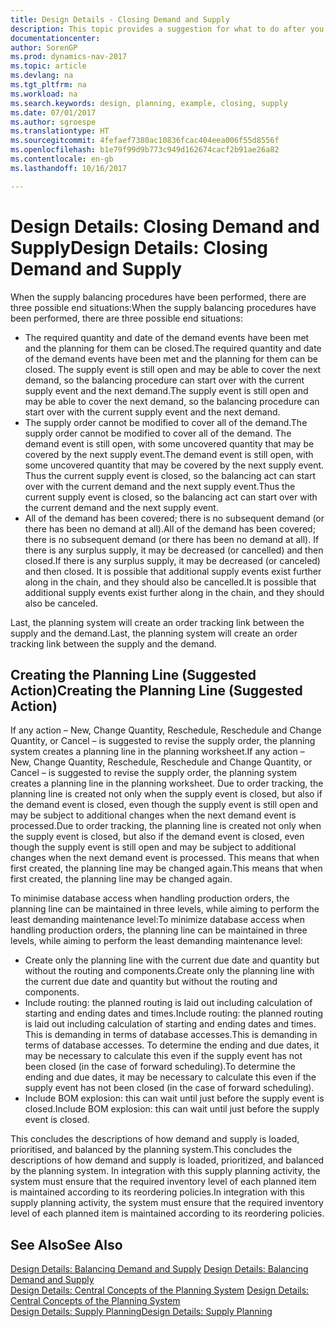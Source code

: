 ```yaml
---
title: Design Details - Closing Demand and Supply
description: This topic provides a suggestion for what to do after you perform supply balancing procedures.
documentationcenter: 
author: SorenGP
ms.prod: dynamics-nav-2017
ms.topic: article
ms.devlang: na
ms.tgt_pltfrm: na
ms.workload: na
ms.search.keywords: design, planning, example, closing, supply
ms.date: 07/01/2017
ms.author: sgroespe
ms.translationtype: HT
ms.sourcegitcommit: 4fefaef7380ac10836fcac404eea006f55d8556f
ms.openlocfilehash: b1e79f99d9b773c949d162674cacf2b91ae26a82
ms.contentlocale: en-gb
ms.lasthandoff: 10/16/2017

---
```

# <a name="design-details-closing-demand-and-supply"></a><span data-ttu-id="81d04-103">Design Details: Closing Demand and Supply</span><span class="sxs-lookup"><span data-stu-id="81d04-103">Design Details: Closing Demand and Supply</span></span>
<span data-ttu-id="81d04-104">When the supply balancing procedures have been performed, there are three possible end situations:</span><span class="sxs-lookup"><span data-stu-id="81d04-104">When the supply balancing procedures have been performed, there are three possible end situations:</span></span>  
  
* <span data-ttu-id="81d04-105">The required quantity and date of the demand events have been met and the planning for them can be closed.</span><span class="sxs-lookup"><span data-stu-id="81d04-105">The required quantity and date of the demand events have been met and the planning for them can be closed.</span></span> <span data-ttu-id="81d04-106">The supply event is still open and may be able to cover the next demand, so the balancing procedure can start over with the current supply event and the next demand.</span><span class="sxs-lookup"><span data-stu-id="81d04-106">The supply event is still open and may be able to cover the next demand, so the balancing procedure can start over with the current supply event and the next demand.</span></span>  
* <span data-ttu-id="81d04-107">The supply order cannot be modified to cover all of the demand.</span><span class="sxs-lookup"><span data-stu-id="81d04-107">The supply order cannot be modified to cover all of the demand.</span></span> <span data-ttu-id="81d04-108">The demand event is still open, with some uncovered quantity that may be covered by the next supply event.</span><span class="sxs-lookup"><span data-stu-id="81d04-108">The demand event is still open, with some uncovered quantity that may be covered by the next supply event.</span></span> <span data-ttu-id="81d04-109">Thus the current supply event is closed, so the balancing act can start over with the current demand and the next supply event.</span><span class="sxs-lookup"><span data-stu-id="81d04-109">Thus the current supply event is closed, so the balancing act can start over with the current demand and the next supply event.</span></span>  
* <span data-ttu-id="81d04-110">All of the demand has been covered; there is no subsequent demand (or there has been no demand at all).</span><span class="sxs-lookup"><span data-stu-id="81d04-110">All of the demand has been covered; there is no subsequent demand (or there has been no demand at all).</span></span> <span data-ttu-id="81d04-111">If there is any surplus supply, it may be decreased (or cancelled) and then closed.</span><span class="sxs-lookup"><span data-stu-id="81d04-111">If there is any surplus supply, it may be decreased (or canceled) and then closed.</span></span> <span data-ttu-id="81d04-112">It is possible that additional supply events exist further along in the chain, and they should also be cancelled.</span><span class="sxs-lookup"><span data-stu-id="81d04-112">It is possible that additional supply events exist further along in the chain, and they should also be canceled.</span></span>  
  
<span data-ttu-id="81d04-113">Last, the planning system will create an order tracking link between the supply and the demand.</span><span class="sxs-lookup"><span data-stu-id="81d04-113">Last, the planning system will create an order tracking link between the supply and the demand.</span></span>  
  
## <a name="creating-the-planning-line-suggested-action"></a><span data-ttu-id="81d04-114">Creating the Planning Line (Suggested Action)</span><span class="sxs-lookup"><span data-stu-id="81d04-114">Creating the Planning Line (Suggested Action)</span></span>  
<span data-ttu-id="81d04-115">If any action – New, Change Quantity, Reschedule, Reschedule and Change Quantity, or Cancel – is suggested to revise the supply order, the planning system creates a planning line in the planning worksheet.</span><span class="sxs-lookup"><span data-stu-id="81d04-115">If any action – New, Change Quantity, Reschedule, Reschedule and Change Quantity, or Cancel – is suggested to revise the supply order, the planning system creates a planning line in the planning worksheet.</span></span> <span data-ttu-id="81d04-116">Due to order tracking, the planning line is created not only when the supply event is closed, but also if the demand event is closed, even though the supply event is still open and may be subject to additional changes when the next demand event is processed.</span><span class="sxs-lookup"><span data-stu-id="81d04-116">Due to order tracking, the planning line is created not only when the supply event is closed, but also if the demand event is closed, even though the supply event is still open and may be subject to additional changes when the next demand event is processed.</span></span> <span data-ttu-id="81d04-117">This means that when first created, the planning line may be changed again.</span><span class="sxs-lookup"><span data-stu-id="81d04-117">This means that when first created, the planning line may be changed again.</span></span>  
  
<span data-ttu-id="81d04-118">To minimise database access when handling production orders, the planning line can be maintained in three levels, while aiming to perform the least demanding maintenance level:</span><span class="sxs-lookup"><span data-stu-id="81d04-118">To minimize database access when handling production orders, the planning line can be maintained in three levels, while aiming to perform the least demanding maintenance level:</span></span>  
  
* <span data-ttu-id="81d04-119">Create only the planning line with the current due date and quantity but without the routing and components.</span><span class="sxs-lookup"><span data-stu-id="81d04-119">Create only the planning line with the current due date and quantity but without the routing and components.</span></span>  
* <span data-ttu-id="81d04-120">Include routing: the planned routing is laid out including calculation of starting and ending dates and times.</span><span class="sxs-lookup"><span data-stu-id="81d04-120">Include routing: the planned routing is laid out including calculation of starting and ending dates and times.</span></span> <span data-ttu-id="81d04-121">This is demanding in terms of database accesses.</span><span class="sxs-lookup"><span data-stu-id="81d04-121">This is demanding in terms of database accesses.</span></span> <span data-ttu-id="81d04-122">To determine the ending and due dates, it may be necessary to calculate this even if the supply event has not been closed (in the case of forward scheduling).</span><span class="sxs-lookup"><span data-stu-id="81d04-122">To determine the ending and due dates, it may be necessary to calculate this even if the supply event has not been closed (in the case of forward scheduling).</span></span>  
* <span data-ttu-id="81d04-123">Include BOM explosion: this can wait until just before the supply event is closed.</span><span class="sxs-lookup"><span data-stu-id="81d04-123">Include BOM explosion: this can wait until just before the supply event is closed.</span></span>  
  
<span data-ttu-id="81d04-124">This concludes the descriptions of how demand and supply is loaded, prioritised, and balanced by the planning system.</span><span class="sxs-lookup"><span data-stu-id="81d04-124">This concludes the descriptions of how demand and supply is loaded, prioritized, and balanced by the planning system.</span></span> <span data-ttu-id="81d04-125">In integration with this supply planning activity, the system must ensure that the required inventory level of each planned item is maintained according to its reordering policies.</span><span class="sxs-lookup"><span data-stu-id="81d04-125">In integration with this supply planning activity, the system must ensure that the required inventory level of each planned item is maintained according to its reordering policies.</span></span>  
  
## <a name="see-also"></a><span data-ttu-id="81d04-126">See Also</span><span class="sxs-lookup"><span data-stu-id="81d04-126">See Also</span></span>  
<span data-ttu-id="81d04-127">[Design Details: Balancing Demand and Supply](design-details-balancing-demand-and-supply.md) </span><span class="sxs-lookup"><span data-stu-id="81d04-127">[Design Details: Balancing Demand and Supply](design-details-balancing-demand-and-supply.md) </span></span>  
<span data-ttu-id="81d04-128">[Design Details: Central Concepts of the Planning System](design-details-central-concepts-of-the-planning-system.md) </span><span class="sxs-lookup"><span data-stu-id="81d04-128">[Design Details: Central Concepts of the Planning System](design-details-central-concepts-of-the-planning-system.md) </span></span>  
[<span data-ttu-id="81d04-129">Design Details: Supply Planning</span><span class="sxs-lookup"><span data-stu-id="81d04-129">Design Details: Supply Planning</span></span>](design-details-supply-planning.md)
